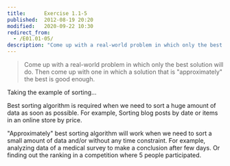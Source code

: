 ```yaml
---
title:      Exercise 1.1-5
published:  2012-08-19 20:20
modified:   2020-09-22 10:30
redirect_from:
  - /E01.01-05/
description: "Come up with a real-world problem in which only the best solution will do. Then come up with one in which a solution that is 'approximately' the best is good enough."
---
```


> Come up with a real-world problem in which only the best solution will do. Then come up with one in which a solution that is "approximately" the best is good enough.

Taking the example of sorting...

Best sorting algorithm is required when we need to sort a huge amount of data as soon as possible. For example, Sorting blog posts by date or items in an online store by price.

"Approximately" best sorting algorithm will work when we need to sort a small amount of data and/or without any time constraint. For example, analyzing data of a medical survey to make a conclusion after few days. Or finding out the ranking in a competition where 5 people participated.

